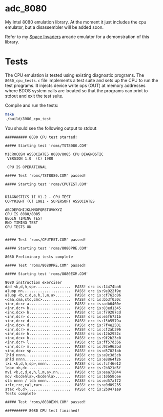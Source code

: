 adc_8080
========================

My Intel 8080 emulation library. At the moment it just includes the cpu emulator, but a disassembler will be added soon.

Refer to my [Space Invaders](https://github.com/adelciotto/SPACE_INVADERS) arcade emulator for a demonstration of this library.

# Tests

The CPU emulation is tested using existing diagnostic programs. The `8080_cpu_tests.c` file implements a test suite and sets up the CPU to run the test programs. It injects device write ops (OUT) at memory addresses where BDOS system calls are located so that the programs can print to stdout and exit the test suite.

Compile and run the tests:

```sh
make
./build/8080_cpu_test
```

You should see the following output to stdout:

```
########## 8080 CPU test started!

##### Starting test 'roms/TST8080.COM'

MICROCOSM ASSOCIATES 8080/8085 CPU DIAGNOSTIC
 VERSION 1.0  (C) 1980

 CPU IS OPERATIONAL

##### Test 'roms/TST8080.COM' passed!

##### Starting test 'roms/CPUTEST.COM'


DIAGNOSTICS II V1.2 - CPU TEST
COPYRIGHT (C) 1981 - SUPERSOFT ASSOCIATES

ABCDEFGHIJKLMNOPQRSTUVWXYZ
CPU IS 8080/8085
BEGIN TIMING TEST
END TIMING TEST
CPU TESTS OK


##### Test 'roms/CPUTEST.COM' passed!

##### Starting test 'roms/8080PRE.COM'

8080 Preliminary tests complete

##### Test 'roms/8080PRE.COM' passed!

##### Starting test 'roms/8080EXM.COM'

8080 instruction exerciser
dad <b,d,h,sp>................  PASS! crc is:14474ba6
aluop nn......................  PASS! crc is:9e922f9e
aluop <b,c,d,e,h,l,m,a>.......  PASS! crc is:cf762c86
<daa,cma,stc,cmc>.............  PASS! crc is:bb3f030c
<inr,dcr> a...................  PASS! crc is:adb6460e
<inr,dcr> b...................  PASS! crc is:83ed1345
<inx,dcx> b...................  PASS! crc is:f79287cd
<inr,dcr> c...................  PASS! crc is:e5f6721b
<inr,dcr> d...................  PASS! crc is:15b5579a
<inx,dcx> d...................  PASS! crc is:7f4e2501
<inr,dcr> e...................  PASS! crc is:cf2ab396
<inr,dcr> h...................  PASS! crc is:12b2952c
<inx,dcx> h...................  PASS! crc is:9f2b23c0
<inr,dcr> l...................  PASS! crc is:ff57d356
<inr,dcr> m...................  PASS! crc is:92e963bd
<inx,dcx> sp..................  PASS! crc is:d5702fab
lhld nnnn.....................  PASS! crc is:a9c3d5cb
shld nnnn.....................  PASS! crc is:e8864f26
lxi <b,d,h,sp>,nnnn...........  PASS! crc is:fcf46e12
ldax <b,d>....................  PASS! crc is:2b821d5f
mvi <b,c,d,e,h,l,m,a>,nn......  PASS! crc is:eaa72044
mov <bcdehla>,<bcdehla>.......  PASS! crc is:10b58cee
sta nnnn / lda nnnn...........  PASS! crc is:ed57af72
<rlc,rrc,ral,rar>.............  PASS! crc is:e0d89235
stax <b,d>....................  PASS! crc is:2b0471e9
Tests complete

##### Test 'roms/8080EXM.COM' passed!

########## 8080 CPU test finished!
```
